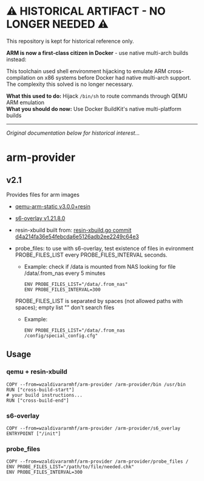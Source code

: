 # ⚠️ HISTORICAL ARTIFACT - NO LONGER NEEDED ⚠️

This repository is kept for historical reference only. 

**ARM is now a first-class citizen in Docker** - use native multi-arch builds instead:

This toolchain used shell environment hijacking to emulate ARM cross-compilation on x86 systems before Docker had native multi-arch support. The complexity this solved is no longer necessary.

**What this used to do:** Hijack `/bin/sh` to route commands through QEMU ARM emulation  
**What you should do now:** Use Docker BuildKit's native multi-platform builds

---
*Original documentation below for historical interest...*

# arm-provider

## v2.1

Provides files for arm images

* [qemu-arm-static v3.0.0+resin](https://github.com/resin-io/qemu)

* [s6-overlay v1.21.8.0](https://github.com/just-containers/s6-overlay)

* resin-xbuild built from: [resin-xbuild.go commit d4a214fa36e54febcda6e5126adb2ee2249c64e3](https://github.com/resin-io-projects/armv7hf-debian-qemu)

* probe_files: to use with s6-overlay, test existence of files in evironment PROBE_FILES_LIST every PROBE_FILES_INTERVAL seconds. 
    
    * Example: check if /data is mounted from NAS looking for file 
    /data/.from_nas every 5 minutes
      ```
      ENV PROBE_FILES_LIST="/data/.from_nas"
      ENV PROBE_FILES_INTERVAL=300
      ```
        
    PROBE_FILES_LIST is separated by spaces (not allowed paths with spaces); empty list "" don't search files
    
    * Example:
      ```
      ENV PROBE_FILES_LIST="/data/.from_nas /config/special_config.cfg"
      ```

## Usage

### qemu + resin-xbuild
```
COPY --from=wzaldivararmhf/arm-provider /arm-provider/bin /usr/bin
RUN ["cross-build-start"]
# your build instructions...
RUN ["cross-build-end"]
```

### s6-overlay
```
COPY --from=wzaldivararmhf/arm-provider /arm-provider/s6_overlay
ENTRYPOINT ["/init"]
```

### probe_files
```
COPY --from=wzaldivararmhf/arm-provider /arm-provider/probe_files /
ENV PROBE_FILES_LIST="/path/to/file/needed.chk"
ENV PROBE_FILES_INTERVAL=300
```
